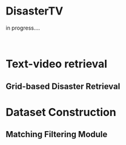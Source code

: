 # DisasterTV

in progress....

<br>

# Text-video retrieval
## Grid-based Disaster Retrieval

# Dataset Construction
## Matching Filtering Module
